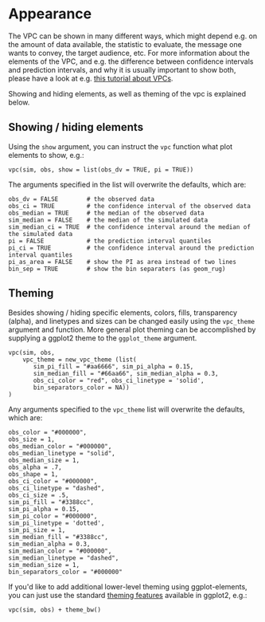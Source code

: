 # Appearance

The VPC can be shown in many different ways, which might depend e.g. on the amount of data available, the statistic to evaluate, the message one wants to convey, the target audience, etc. For more information about the elements of the VPC, and e.g. the difference between confidence intervals and prediction intervals, and why it is usually important to show both, please have a look at e.g. [this tutorial about VPCs](http://page-meeting.org/pdf_assets/8694-Karlsson_Holford_VPC_Tutorial_hires.pdf).

Showing and hiding elements, as well as theming of the vpc is explained below.

## Showing / hiding elements

Using the `show` argument, you can instruct the `vpc` function what plot elements to show, e.g.:

    vpc(sim, obs, show = list(obs_dv = TRUE, pi = TRUE))

The arguments specified in the list will overwrite the defaults, which are:

    obs_dv = FALSE        # the observed data
    obs_ci = TRUE         # the confidence interval of the observed data
    obs_median = TRUE     # the median of the observed data
    sim_median = FALSE    # the median of the simulated data
    sim_median_ci = TRUE  # the confidence interval around the median of the simulated data
    pi = FALSE            # the prediction interval quantiles
    pi_ci = TRUE          # the confidence interval around the prediction interval quantiles
    pi_as_area = FALSE    # show the PI as area instead of two lines
    bin_sep = TRUE        # show the bin separaters (as geom_rug)

## Theming

Besides showing / hiding specific elements, colors, fills, transparency (alpha), and linetypes and sizes can be changed easily using the `vpc_theme` argument and function. More general plot theming can be accomplished by supplying a ggplot2 theme to the `ggplot_theme` argument.

    vpc(sim, obs,
        vpc_theme = new_vpc_theme (list(
           sim_pi_fill = "#aa6666", sim_pi_alpha = 0.15,
           sim_median_fill = "#66aa66", sim_median_alpha = 0.3,
           obs_ci_color = "red", obs_ci_linetype = 'solid',
           bin_separators_color = NA))
    )

Any arguments specified to the `vpc_theme` list will overwrite the defaults, which are:

    obs_color = "#000000",
    obs_size = 1,
    obs_median_color = "#000000",
    obs_median_linetype = "solid",
    obs_median_size = 1,
    obs_alpha = .7,
    obs_shape = 1,
    obs_ci_color = "#000000",
    obs_ci_linetype = "dashed",
    obs_ci_size = .5,                       
    sim_pi_fill = "#3388cc",
    sim_pi_alpha = 0.15,  
    sim_pi_color = "#000000",
    sim_pi_linetype = 'dotted',
    sim_pi_size = 1,                     
    sim_median_fill = "#3388cc",
    sim_median_alpha = 0.3,  
    sim_median_color = "#000000",
    sim_median_linetype = "dashed",
    sim_median_size = 1,
    bin_separators_color = "#000000"   

If you'd like to add additional lower-level theming using ggplot-elements, you can just use the standard [theming features](http://docs.ggplot2.org/current/theme.html) available in
ggplot2, e.g.:

    vpc(sim, obs) + theme_bw()
